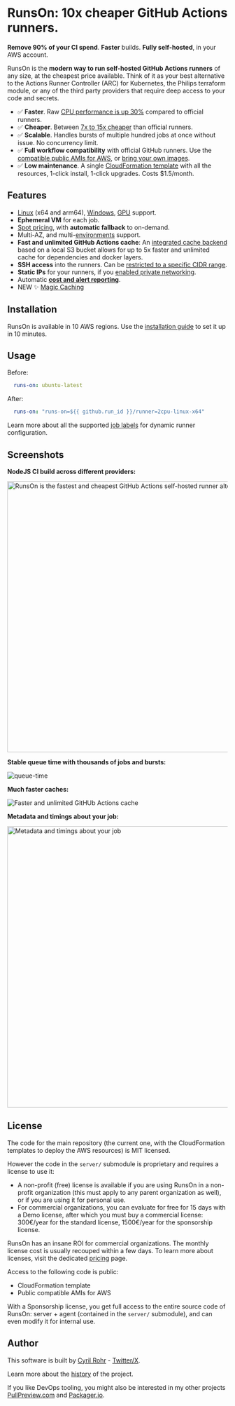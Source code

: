 # RunsOn: 10x cheaper GitHub Actions runners.

**Remove 90% of your CI spend**. **Faster** builds. **Fully self-hosted**, in your AWS account.

RunsOn is the **modern way to run self-hosted GitHub Actions runners** of any size, at the cheapest price available. Think of it as your best alternative to the Actions Runner Controller (ARC) for Kubernetes, the Philips terraform module, or any of the third party providers that require deep access to your code and secrets.

- ✅ **Faster**. Raw [CPU performance is up 30%](https://runs-on.com/benchmarks/github-actions-runners/) compared to official runners.
- ✅ **Cheaper**. Between [7x to 15x cheaper](https://runs-on.com/pricing/) than official runners.
- ✅ **Scalable**. Handles bursts of multiple hundred jobs at once without issue. No concurrency limit.
- ✅ **Full workflow compatibility** with official GitHub runners. Use the [compatible public AMIs for AWS](https://github.com/runs-on/runner-images-for-aws), or [bring your own images](https://runs-on.com/features/byoi/).
- ✅ **Low maintenance**. A single [CloudFormation template](./cloudformation/template.yaml) with all the resources, 1-click install, 1-click upgrades. Costs $1.5/month.

## Features

- [Linux](https://runs-on.com/runners/linux) (x64 and arm64), [Windows](https://runs-on.com/runners/windows), [GPU](https://runs-on.com/runners/gpu) support.
- **Ephemeral VM** for each job.
- [Spot pricing](https://runs-on.com/features/spot-instances/), with **automatic fallback** to on-demand.
- Multi-AZ, and multi-[environments](https://runs-on.com/configuration/environments/) support.
- **Fast and unlimited GitHub Actions cache**: An [integrated cache backend](https://runs-on.com/caching/s3-cache-for-github-actions/) based on a local S3 bucket allows for up to 5x faster and unlimited cache for dependencies and docker layers.
- **SSH access** into the runners. Can be [restricted to a specific CIDR range](https://runs-on.com/networking/ssh/).
- **Static IPs** for your runners, if you [enabled private networking](https://runs-on.com/networking/static-ips/).
- Automatic [**cost and alert reporting**](https://runs-on.com/features/cost-and-alert-report/).
- NEW ✨ [Magic Caching](https://runs-on.com/caching/magic-cache/)

## Installation

RunsOn is available in 10 AWS regions. Use the [installation guide](https://runs-on.com/guides/install/) to set it up in 10 minutes.

## Usage

Before:

```yaml
  runs-on: ubuntu-latest
```

After:
```yaml
  runs-on: "runs-on=${{ github.run_id }}/runner=2cpu-linux-x64"
```

Learn more about all the supported [job labels](https://runs-on.com/configuration/job-labels) for dynamic runner configuration.

## Screenshots

**NodeJS CI build across different providers:**

<img width="618" alt="RunsOn is the fastest and cheapest GitHub Actions self-hosted runner alternative" src="https://github.com/runs-on/runs-on/assets/6114/70ff5114-c843-4834-a872-1255ed10624e">

**Stable queue time with thousands of jobs and bursts:**

![queue-time](https://github.com/runs-on/runs-on/assets/6114/0a0a5a0c-5bc2-49e5-bc31-49c62a265490)

**Much faster caches:**

![Faster and unlimited GitHUb Actions cache](https://github.com/runs-on/runs-on/assets/6114/27dfbb5e-c979-4892-8b2c-8fe6024c0d41)

**Metadata and timings about your job:**

<img width="642" alt="Metadata and timings about your job" src="https://github.com/runs-on/runs-on/assets/6114/7ff224a1-e5e2-47a1-8131-5cacd6d69b65">

## License

The code for the main repository (the current one, with the CloudFormation templates to deploy the AWS resources) is MIT licensed.

However the code in the `server/` submodule is proprietary and requires a license to use it:

- A non-profit (free) license is available if you are using RunsOn in a non-profit organization (this must apply to any parent organization as well), or if you are using it for personal use.
- For commercial organizations, you can evaluate for free for 15 days with a Demo license, after which you must buy a commercial license: 300€/year for the standard license, 1500€/year for the sponsorship license.

RunsOn has an insane ROI for commercial organizations. The monthly license cost is usually recouped within a few days. To learn more about licenses, visit the dedicated [pricing](https://runs-on.com/pricing/) page.

Access to the following code is public:

- CloudFormation template
- Public compatible AMIs for AWS

With a Sponsorship license, you get full access to the entire source code of RunsOn: server + agent (contained in the `server/` submodule), and can even modify it for internal use.

## Author

This software is built by [Cyril Rohr](https://cyrilrohr.com) - [Twitter/X](https://twitter.com/crohr).

Learn more about the [history](https://runs-on.com/about/) of the project.

If you like DevOps tooling, you might also be interested in my other projects [PullPreview.com](https://pullpreview.com) and [Packager.io](https://packager.io).
